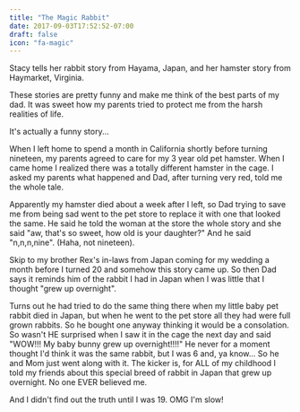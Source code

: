 ```yaml
---
title: "The Magic Rabbit"
date: 2017-09-03T17:52:52-07:00
draft: false
icon: "fa-magic"
---
```


Stacy tells her rabbit story from Hayama, Japan, and her hamster
story from Haymarket, Virginia. 
<!--more-->

These stories are pretty funny and make me think of the best parts
of my dad. It was sweet how my parents tried to protect me from the harsh
realities of life.

It's actually a funny story...

When I left home to spend a month in California shortly before turning
nineteen, my parents agreed to care for my 3 year old pet hamster. When I came
home I realized there was a totally different hamster in the cage. I asked my
parents what happened and Dad, after turning very red, told me the whole tale.

Apparently my hamster died about a week after I left, so Dad trying to save me
from being sad went to the pet store to replace it with one that looked the
same. He said he told the woman at the store the whole story and she said "aw,
that's so sweet, how old is your daughter?" And he said "n,n,n,nine". (Haha,
not nineteen).

Skip to my brother Rex's in-laws from Japan coming for my wedding a month
before I turned 20 and somehow this story came up. So then Dad says it reminds
him of the rabbit I had in Japan when I was little that I thought "grew up
overnight".

Turns out he had tried to do the same thing there when my little baby pet
rabbit died in Japan, but when he went to the pet store all they had were full
grown rabbits. So he bought one anyway thinking it would be a consolation. So
wasn't HE surprised when I saw it in the cage the next day and said "WOW!!! My
baby bunny grew up overnight!!!!" He never for a moment thought I'd think it
was the same rabbit, but I was 6 and, ya know... So he and Mom just went along
with it.  The kicker is, for ALL of my childhood I told my friends about this
special breed of rabbit in Japan that grew up overnight. No one EVER believed
me.

And I didn't find out the truth until I was 19. OMG I'm slow!
